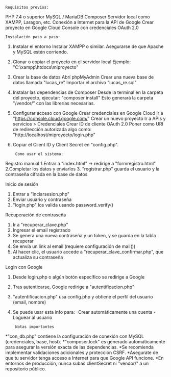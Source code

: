     Requisitos previos:
PHP 7.4 o superior
MySQL / MariaDB
Composer
Servidor local como XAMPP, Laragon, etc.
Conexión a Internet para la API de Google
Crear proyecto en Google Cloud Console con credenciales OAuth 2.0

    Instalación paso a paso:
1. Instalar el entorno
Instalar XAMPP o similar.
Asegurarse de que Apache y MySQL estén corriendo.

2. Clonar o copiar el proyecto en el servidor local
Ejemplo:
"C:\xampp\htdocs\miproyecto\"

3. Crear la base de datos
Abrí phpMyAdmin
Crear una nueva base de datos llamada "lucas_re"
Importar el archivo "lucas_re.sql"

4. Instalar las dependencias de Composer
Desde la terminal en la carpeta del proyecto, ejecutar:
"composer install"
Esto generará la carpeta "/vendor/" con las librerías necesarias.

5. Configurar acceso con Google
Crear credenciales en Google Cloud
Ir a "https://console.cloud.google.com/"
Crear un nuevo proyecto
Ir a APIs y servicios > Credenciales
Crear ID de cliente OAuth 2.0
Poner como URI de redirección autorizada algo como:
"http://localhost/miproyecto/login.php"

6. Copiar el Client ID y Client Secret en "config.php".

        Como usar el sistema:
  Registro manual
1.Entrar a "index.html" → redirige a "formregistro.html"
2.Completar los datos y enviarlos
3. "registrar.php" guarda el usuario y la contraseña cifrada en la base de datos

  Inicio de sesión
1. Entrar a "inciarsesion.php"
2. Enviar usuario y contraseña
3. "login.php" los valida usando password_verify()

  Recuperación de contraseña
1. Ir a "recuperar_clave.php"
2. Ingresar el email registrado
3. Se genera una nueva contraseña y un token, y se guarda en la tabla recuperar
4. Se envía un link al email (requiere configuración de mail())
5. Al hacer clic, el usuario accede a "recuperar_clave_confirmar.php", que actualiza su contraseña

  Login con Google
1. Desde login.php o algún botón específico se redirige a Google
2. Tras autenticarse, Google redirige a "autentificacion.php"
3. "autentificacion.php" usa config.php y obtiene el perfil del usuario (email, nombre)
4. Se puede usar esta info para:
-Crear automáticamente una cuenta
-Loguear al usuario

        Notas importantes
*"con_db.php" contiene la configuración de conexión con MySQL (credenciales, base, host).
*"composer.lock" es generado automáticamente para asegurar la versión exacta de las dependencias.
*Se recomienda implementar validaciones adicionales y protección CSRF.
*Asegurate de que tu servidor tenga acceso a Internet para que Google API funcione.
*En entornos de producción, nunca subas clientSecret ni "vendor/" a un repositorio público.
